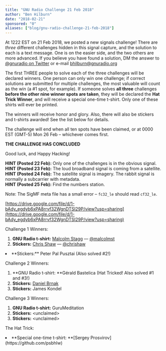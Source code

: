 ```yaml
---
title: "GNU Radio Challenge 21 Feb 2018"
author: "Ben Hilburn"
date: "2018-02-21"
sponsored: "0"
aliases: ["blog/gnu-radio-challenge-21-feb-2018"]
---
```

At 1222 EST on 21 Feb 2018, we posted a new signals challenge! There are *three* different challenges hidden in this signal capture, and the solution to each is a text message. One is on the easier side, and the two others are more advanced. If you believe you have found a solution, DM the answer to [@gnuradio on Twitter](https://twitter.com/gnuradio) or e-mail [bhilburn@gnuradio.org](mailto:bhilburn@gnuradio.org)

The first THREE people to solve each of the three challenges will be declared winners. One person can only win one challenge; if correct solutions are submitted for multiple challenges, the most valuable will count as the win (a #1 spot, for example). If someone solves **all three** challenges **before the other nine winner spots are taken**, they will be declared the **Hat Trick Winner**, and will receive a special one-time t-shirt. Only one of these shirts will ever be printed.

The winners will receive honor and glory. Also, there will also be stickers and t-shirts awarded! See the list below for details.

The challenge will end when all ten spots have been claimed, or at 0000 EST (GMT-5) Mon 26 Feb &#8211; whichever comes first.

**THE CHALLENGE HAS CONCLUDED**

Good luck, and Happy Hacking!

**HINT (Posted 22 Feb):** Only one of the challenges is in the obvious signal.<br />
**HINT (Posted 23 Feb):** The loud broadband signal is coming from a satellite.<br />
**HINT (Posted 24 Feb):** The satellite signal is imagery. The rabbit signal is normally a subcarrier with metadata.<br />
**HINT (Posted 25 Feb):** Find the numbers station.

Note: The SigMF meta file has a small error &#8211; `fc32_le` should read `cf32_le`.

[https://drive.google.com/file/d/1-bAdy_egdyb6xPA8rrvf32WgnDTSI29P/view?usp=sharing](https://drive.google.com/file/d/1-bAdy_egdyb6xPA8rrvf32WgnDTSI29P/view?usp=sharing)

Challenge 1 Winners:

1. **GNU Radio t-shirt:** [Malcolm Stagg](http://www.malcolmstagg.com/) &#8212; [@malcolmst](https://twitter.com/malcolmst)
1. **Stickers:** [Chris Shaw](http://www.cgsdr.com/) &#8212; [@chrishaw](https://twitter.com/chrishaw)
<li>**Stickers:** Peter Pal Pusztai (Also solved #2!)<strong><br />
</strong></li>

Challenge 2 Winners:

1. **GNU Radio t-shirt: **Gérald Bastelica (Hat Tricked! Also solved #1 and #3!)
1. **Stickers:** [Daniel Brnak](http://www.ha-obsession.net/)
1. **Stickers:** James Kondel

Challenge 3 Winners:

1. **GNU Radio t-shirt:** GuruMeditation
1. **Stickers:** &lt;unclaimed&gt;
1. **Stickers:** &lt;unclaimed&gt;

The Hat Trick:

<li>**Special one-time t-shirt: **[Sergey Prosvirov](https://github.com/psbhlw)<br />
</li>
